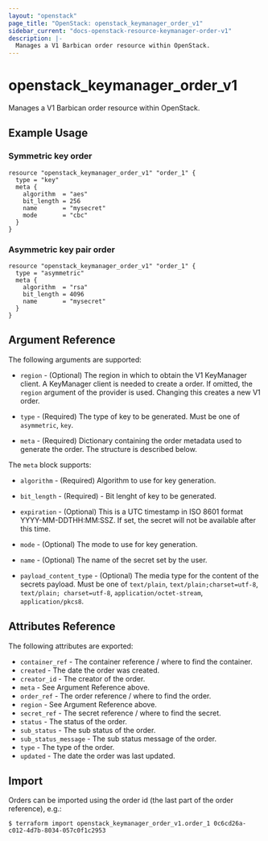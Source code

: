```yaml
---
layout: "openstack"
page_title: "OpenStack: openstack_keymanager_order_v1"
sidebar_current: "docs-openstack-resource-keymanager-order-v1"
description: |-
  Manages a V1 Barbican order resource within OpenStack.
---
```


# openstack\_keymanager\_order\_v1

Manages a V1 Barbican order resource within OpenStack.

## Example Usage

### Symmetric key order

```hcl
resource "openstack_keymanager_order_v1" "order_1" {
  type = "key"
  meta {
    algorithm  = "aes"
    bit_length = 256
    name       = "mysecret"
    mode       = "cbc"
  }
}
```

### Asymmetric key pair order

```hcl
resource "openstack_keymanager_order_v1" "order_1" {
  type = "asymmetric"
  meta {
    algorithm  = "rsa"
    bit_length = 4096
    name       = "mysecret"
  }
}
```

## Argument Reference

The following arguments are supported:

* `region` - (Optional) The region in which to obtain the V1 KeyManager client.
    A KeyManager client is needed to create a order. If omitted, the
    `region` argument of the provider is used. Changing this creates a new
    V1 order.

* `type` - (Required) The type of key to be generated. Must be one of `asymmetric`, `key`.

* `meta` - (Required) Dictionary containing the order metadata used to generate the order. The structure is described below.

The `meta` block supports:

* `algorithm` - (Required) Algorithm to use for key generation.

* `bit_length` - (Required) - Bit lenght of key to be generated.

* `expiration` - (Optional) This is a UTC timestamp in ISO 8601 format YYYY-MM-DDTHH:MM:SSZ. If set, the secret will not be available after this time.

* `mode` - (Optional) The mode to use for key generation.

* `name` - (Optional) The name of the secret set by the user.

* `payload_content_type` - (Optional) The media type for the content of the secrets payload. Must be one of `text/plain`, `text/plain;charset=utf-8`, `text/plain; charset=utf-8`, `application/octet-stream`, `application/pkcs8`.

## Attributes Reference

The following attributes are exported:

* `container_ref` - The container reference / where to find the container.
* `created` - The date the order was created.
* `creator_id` - The creator of the order.
* `meta` - See Argument Reference above.
* `order_ref` - The order reference / where to find the order.
* `region` - See Argument Reference above.
* `secret_ref` - The secret reference / where to find the secret.
* `status` - The status of the order.
* `sub_status` - The sub status of the order.
* `sub_status_message` - The sub status message of the order.
* `type` - The type of the order.
* `updated` - The date the order was last updated.

## Import

Orders can be imported using the order id (the last part of the order reference), e.g.:

```
$ terraform import openstack_keymanager_order_v1.order_1 0c6cd26a-c012-4d7b-8034-057c0f1c2953
```
